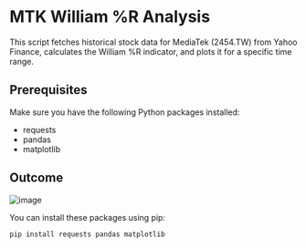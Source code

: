 # MTK William %R Analysis

This script fetches historical stock data for MediaTek (2454.TW) from Yahoo Finance, calculates the William %R indicator, and plots it for a specific time range.

## Prerequisites

Make sure you have the following Python packages installed:

- requests
- pandas
- matplotlib

## Outcome
![image](https://github.com/iamhenryhuang/stock_analysis/williamIndex/williamIndex.png)

You can install these packages using pip:

```sh
pip install requests pandas matplotlib


